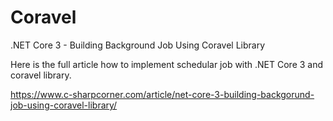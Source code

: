 # Coravel
.NET Core 3 - Building Background Job Using Coravel Library


Here is the full article how to implement schedular job with .NET Core 3 and coravel library.

https://www.c-sharpcorner.com/article/net-core-3-building-backgorund-job-using-coravel-library/
